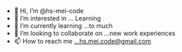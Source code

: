 - 👋 Hi, I’m @hs-mei-code
- 👀 I’m interested in ... Learning
- 🌱 I’m currently learning ...to much
- 💞️ I’m looking to collaborate on ...new work experiences
- 📫 How to reach me ...hs.mei.code@gmail.com

<!---
hs-mei-code/hs-mei-code is a ✨ special ✨ repository because its `README.md` (this file) appears on your GitHub profile.
You can click the Preview link to take a look at your changes.
--->
